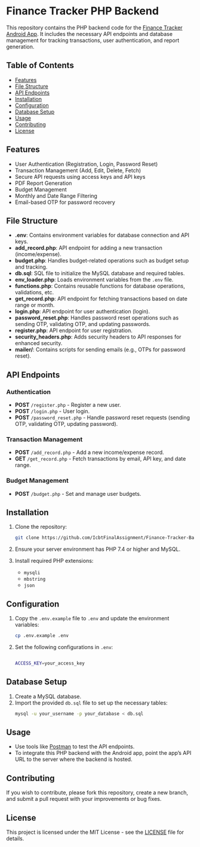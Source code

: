 # Finance Tracker PHP Backend

This repository contains the PHP backend code for the [Finance Tracker Android App](https://github.com/IcbtFinalAssignment/Finance-Tracker). It includes the necessary API endpoints and database management for tracking transactions, user authentication, and report generation.

## Table of Contents

- [Features](#features)
- [File Structure](#file-structure)
- [API Endpoints](#api-endpoints)
- [Installation](#installation)
- [Configuration](#configuration)
- [Database Setup](#database-setup)
- [Usage](#usage)
- [Contributing](#contributing)
- [License](#license)

## Features

- User Authentication (Registration, Login, Password Reset)
- Transaction Management (Add, Edit, Delete, Fetch)
- Secure API requests using access keys and API keys
- PDF Report Generation
- Budget Management
- Monthly and Date Range Filtering
- Email-based OTP for password recovery

## File Structure

- **.env**: Contains environment variables for database connection and API keys.
- **add_record.php**: API endpoint for adding a new transaction (income/expense).
- **budget.php**: Handles budget-related operations such as budget setup and tracking.
- **db.sql**: SQL file to initialize the MySQL database and required tables.
- **env_loader.php**: Loads environment variables from the `.env` file.
- **functions.php**: Contains reusable functions for database operations, validations, etc.
- **get_record.php**: API endpoint for fetching transactions based on date range or month.
- **login.php**: API endpoint for user authentication (login).
- **password_reset.php**: Handles password reset operations such as sending OTP, validating OTP, and updating passwords.
- **register.php**: API endpoint for user registration.
- **security_headers.php**: Adds security headers to API responses for enhanced security.
- **mailer/**: Contains scripts for sending emails (e.g., OTPs for password reset).

## API Endpoints

### Authentication

- **POST** `/register.php` - Register a new user.
- **POST** `/login.php` - User login.
- **POST** `/password_reset.php` - Handle password reset requests (sending OTP, validating OTP, updating password).

### Transaction Management

- **POST** `/add_record.php` - Add a new income/expense record.
- **GET** `/get_record.php` - Fetch transactions by email, API key, and date range.

### Budget Management

- **POST** `/budget.php` - Set and manage user budgets.

## Installation

1. Clone the repository:
   ```bash
   git clone https://github.com/IcbtFinalAssignment/Finance-Tracker-Backend.git
   ```

2. Ensure your server environment has PHP 7.4 or higher and MySQL.

3. Install required PHP extensions: 
   - `mysqli`
   - `mbstring`
   - `json`

## Configuration

1. Copy the `.env.example` file to `.env` and update the environment variables:
   ```bash
   cp .env.example .env
   ```

2. Set the following configurations in `.env`:
   ```bash

   ACCESS_KEY=your_access_key
   ```

## Database Setup

1. Create a MySQL database.
2. Import the provided `db.sql` file to set up the necessary tables:
   ```bash
   mysql -u your_username -p your_database < db.sql
   ```

## Usage

- Use tools like [Postman](https://www.postman.com/) to test the API endpoints.
- To integrate this PHP backend with the Android app, point the app’s API URL to the server where the backend is hosted.

## Contributing

If you wish to contribute, please fork this repository, create a new branch, and submit a pull request with your improvements or bug fixes.

## License

This project is licensed under the MIT License - see the [LICENSE](LICENSE) file for details.

